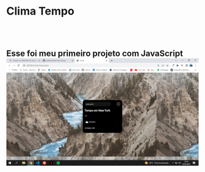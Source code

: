 <h1>Clima Tempo</h1>
<br>
<br>
<h2>Esse foi meu primeiro projeto com JavaScript
<img src="https://github.com/peedrofariaa/clima-tempo/blob/master/desktop-clima.png?raw=true"/>
